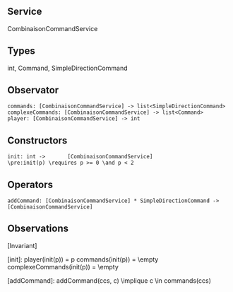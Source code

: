## Service
CombinaisonCommandService

## Types
int, Command, SimpleDirectionCommand

## Observator
    commands: [CombinaisonCommandService] -> list<SimpleDirectionCommand>
    complexeCommands: [CombinaisonCommandService] -> list<Command> 
    player: [CombinaisonCommandService] -> int

## Constructors
    init: int ->       [CombinaisonCommandService]
    \pre:init(p) \requires p >= 0 \and p < 2

## Operators
    addCommand: [CombinaisonCommandService] * SimpleDirectionCommand -> [CombinaisonCommandService]
## Observations
[Invariant]

[init]:
    player(init(p)) = p
    commands(init(p)) = \empty
    complexeCommands(init(p)) = \empty

[addCommand]:
    addCommand(ccs, c) \implique c \in commands(ccs)
